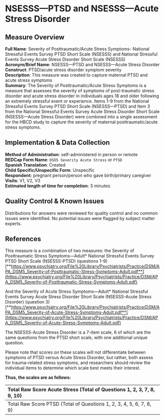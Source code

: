 # NSESSS—PTSD and NSESSS—Acute Stress Disorder
## Measure Overview
**Full Name**: Severity of Posttraumatic/Acute Stress Symptoms- National Stressful Events Survey PTSD Short Scale (NSESSS) and National Stressful Events Survey Acute Stress Disorder Short Scale (NSESSS)  
**Acronym/Brief Name**: NSESSS—PTSD and NSESSS—Acute Stress Disorder  
**Construct**: PTSD/acute stress disorder symptom severity  
**Description**: This measure was created to capture maternal PTSD and acute stress symptoms  
**Summary**: The Severity of Posttraumatic/Acute Stress Symptoms is a measure that assesses the severity of symptoms of post-traumatic stress disorder and acute stress disorder in individuals ages 18 and older following an extremely stressful event or experience. Items 1-9 from the National Stressful Events Survey PTSD Short Scale (NSESSS—PTSD) and Item 3 from the National Stressful Events Survey Acute Stress Disorder Short Scale (NSESSS—Acute Stress Disorder) were combined into a single assessment for the HBCD study to capture the severity of maternal posttraumatic/acute stress symptoms.

## Implementation & Data Collection
**Method of Administration**: self-administered in person or remote   
**REDCap Form Name**: `DSD5 Severity Acute Stress` or `PTSD`     
**Spanish Translation**: Created  
**Child Specific/Unspecific Form**: Unspecific  
**Respondent:** pregnant person/person who gave birth/primary caregiver   
**Visits**:  V1, V2, V3   
**Estimated length of time for completion**: 3 minutes

## Quality Control & Known Issues 
Distributions for answers were reviewed for quality control and no common issues were identified. No potential issues were flagged by subject matter experts.

## References
This measure is a combination of two measures: the Severity of Posttraumatic Stress Symptoms—Adult* National Stressful Events Survey PTSD Short Scale (NSESSS-PTSD) (questions 1-9) [**https://www.psychiatry.org/File%20Library/Psychiatrists/Practice/DSM/APA_DSM5_Severity-of-Posttraumatic-Stress-Symptoms-Adult.pdf**](https://www.psychiatry.org/File%20Library/Psychiatrists/Practice/DSM/APA_DSM5_Severity-of-Posttraumatic-Stress-Symptoms-Adult.pdf)

And the Severity of Acute Stress Symptoms—Adult* National Stressful Events Survey Acute Stress Disorder Short Scale (NSESSS-Acute Stress Disorder) (question 3) [**https://www.psychiatry.org/File%20Library/Psychiatrists/Practice/DSM/APA_DSM5_Severity-of-Acute-Stress-Symptoms-Adult.pdf**](https://www.psychiatry.org/File%20Library/Psychiatrists/Practice/DSM/APA_DSM5_Severity-of-Acute-Stress-Symptoms-Adult.pdf)

The NSESSS-Acute Stress Disorder is a 7-item scale, 6 of which are the same questions from the PTSD short scale, with one additional unique question. 

Please note that scores on these scales will not differentiate between symptoms of PTSD versus Acute Stress Disorder, but rather, both assess for trauma-related stress symptoms, and researchers should review the individual items to determine which scale best meets their interest.

**Thus, the scales are as follows:**

| Total Raw Score Acute Stress (Total of Questions 1, 2, 3, 7, 8, 9, 10) |
| :---- |
| Total Raw Score PTSD (Total of Questions 1, 2, 3, 4, 5, 6, 7, 8, 9) |